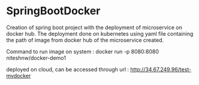 # SpringBootDocker

Creation of spring boot project with the deployment of microservice on docker hub.
The deployment done on kubernetes using yaml file containing the path of image from docker hub of the microservice created. 

Command to run image on system : docker run -p 8080:8080 niteshnw/docker-demo1

deployed on cloud, can be accessed through url : http://34.67.249.96/test-mydocker
